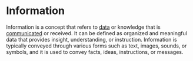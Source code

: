 # Information

Information is a concept that refers to [data](/docs/glossary/data) or knowledge that is [communicated](/docs/glossary/communication) or received. It can be defined as organized and meaningful data that provides insight, understanding, or instruction. Information is typically conveyed through various forms such as text, images, sounds, or symbols, and it is used to convey facts, ideas, instructions, or messages.